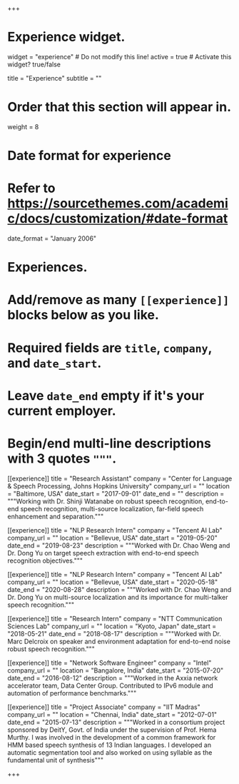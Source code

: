 +++
# Experience widget.
widget = "experience"  # Do not modify this line!
active = true  # Activate this widget? true/false

title = "Experience"
subtitle = ""

# Order that this section will appear in.
weight = 8

# Date format for experience
#   Refer to https://sourcethemes.com/academic/docs/customization/#date-format
date_format = "January 2006"

# Experiences.
#   Add/remove as many `[[experience]]` blocks below as you like.
#   Required fields are `title`, `company`, and `date_start`.
#   Leave `date_end` empty if it's your current employer.
#   Begin/end multi-line descriptions with 3 quotes `"""`.
[[experience]]
  title = "Research Assistant"
  company = "Center for Language & Speech Processing, Johns Hopkins University"
  company_url = ""
  location = "Baltimore, USA"
  date_start = "2017-09-01"
  date_end = ""
  description = """Working with Dr. Shinji Watanabe on robust speech recognition, end-to-end speech recognition, multi-source localization, far-field speech enhancement and separation."""

[[experience]]
  title = "NLP Research Intern"
  company = "Tencent AI Lab"
  company_url = ""
  location = "Bellevue, USA"
  date_start = "2019-05-20"
  date_end = "2019-08-23"
  description = """Worked with Dr. Chao Weng and Dr. Dong Yu on target speech extraction with end-to-end speech recognition objectives."""

[[experience]]
  title = "NLP Research Intern"
  company = "Tencent AI Lab"
  company_url = ""
  location = "Bellevue, USA"
  date_start = "2020-05-18"
  date_end = "2020-08-28"
  description = """Worked with Dr. Chao Weng and Dr. Dong Yu on multi-source localization and its importance for multi-talker speech recognition."""

[[experience]]
  title = "Research Intern"
  company = "NTT Communication Sciences Lab"
  company_url = ""
  location = "Kyoto, Japan"
  date_start = "2018-05-21"
  date_end = "2018-08-17"
  description = """Worked with Dr. Marc Delcroix on speaker and environment adaptation for end-to-end noise robust speech recognition."""

[[experience]]
  title = "Network Software Engineer"
  company = "Intel"
  company_url = ""
  location = "Bangalore, India"
  date_start = "2015-07-20"
  date_end = "2016-08-12"
  description = """Worked in the Axxia network accelerator team, Data Center Group. Contributed to IPv6 module and automation of performance benchmarks."""

[[experience]]
  title = "Project Associate"
  company = "IIT Madras"
  company_url = ""
  location = "Chennai, India"
  date_start = "2012-07-01"
  date_end = "2015-07-13"
  description = """Worked in a consortium project sponsored by DeitY, Govt. of India under the supervision of Prof. Hema Murthy. I was involved in the development of a common framework for HMM based speech synthesis of 13 Indian languages. I developed an automatic segmentation tool and also worked on using syllable as the fundamental unit of synthesis"""

+++
